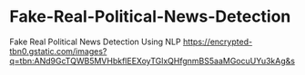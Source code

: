 # Fake-Real-Political-News-Detection
Fake Real Political News Detection Using NLP 
https://encrypted-tbn0.gstatic.com/images?q=tbn:ANd9GcTQWB5MVHbkflEEXoyTGlxQHfgnmBS5aaMGocuUYu3kAg&s